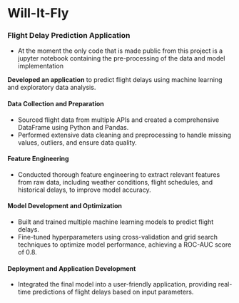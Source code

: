 # Will-It-Fly
### Flight Delay Prediction Application

* At the moment the only code that is made public from this project is a jupyter notebook containing the pre-processing of the data and model implementation

**Developed an application** to predict flight delays using machine learning and exploratory data analysis.

#### Data Collection and Preparation
- Sourced flight data from multiple APIs and created a comprehensive DataFrame using Python and Pandas.
- Performed extensive data cleaning and preprocessing to handle missing values, outliers, and ensure data quality.

#### Feature Engineering
- Conducted thorough feature engineering to extract relevant features from raw data, including weather conditions, flight schedules, and historical delays, to improve model accuracy.

#### Model Development and Optimization
- Built and trained multiple machine learning models to predict flight delays.
- Fine-tuned hyperparameters using cross-validation and grid search techniques to optimize model performance, achieving a ROC-AUC score of 0.8.

#### Deployment and Application Development
- Integrated the final model into a user-friendly application, providing real-time predictions of flight delays based on input parameters.
